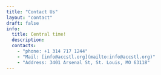 ```yaml
---
title: "Contact Us"
layout: "contact"
draft: false
info: 
  title: Central time!
  description: 
  contacts: 
    - "phone: +1 314 717 1244"
    - "Mail: [info@accstl.org](mailto:info@accstl.org)"
    - "Address: 3401 Arsenal St, St. Louis, MO 63118"
---
```

